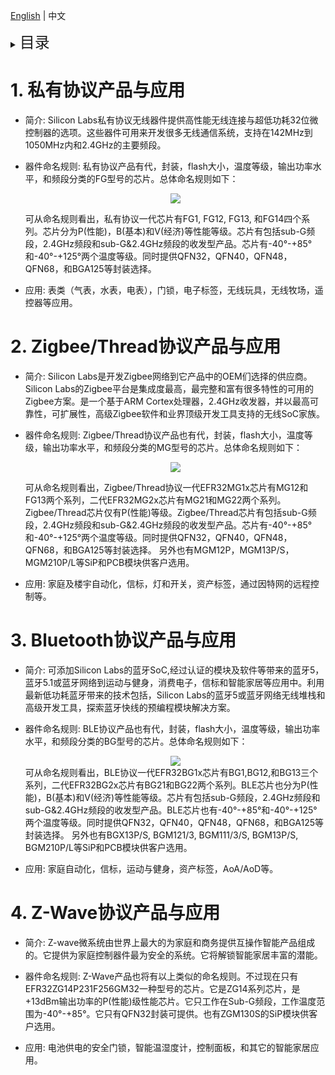 [English](Wireless-Products-Protocols-and-Applications) | 中文

<details>
<summary><font size=5>目录</font> </summary>

- [1. 私有协议产品与应用](#1-私有协议产品与应用)
- [2. Zigbee/Thread协议产品与应用](#2-Zigbee/Thread协议产品与应用)
- [3. Bluetooth协议产品与应用](#3-Bluetooth协议产品与应用)
- [4. Z-Wave协议产品与应用](#4-Z-Wave协议产品与应用)

</details>

# 1. 私有协议产品与应用

- 简介: 
  Silicon Labs私有协议无线器件提供高性能无线连接与超低功耗32位微控制器的选项。这些器件可用来开发很多无线通信系统，支持在142MHz到1050MHz内和2.4GHz的主要频段。
- 器件命名规则:
  私有协议产品有代，封装，flash大小，温度等级，输出功率水平，和频段分类的FG型号的芯片。总体命名规则如下：
  <div align="center">
  <img src="files/HW-Wireless-Products-Protocols-and-Applications/NameConvention-1.png">  
  </div>
  
  可从命名规则看出，私有协议一代芯片有FG1, FG12, FG13, 和FG14四个系列。芯片分为P(性能)，B(基本)和V(经济)等性能等级。芯片有包括sub-G频段，2.4GHz频段和sub-G&2.4GHz频段的收发型产品。芯片有-40°-+85°和-40°-+125°两个温度等级。同时提供QFN32，QFN40，QFN48，QFN68，和BGA125等封装选择。 
- 应用:
  表类（气表，水表，电表），门锁，电子标签，无线玩具，无线牧场，遥控器等应用。

# 2. Zigbee/Thread协议产品与应用
- 简介: 
  Silicon Labs是开发Zigbee网络到它产品中的OEM们选择的供应商。Silicon Labs的Zigbee平台是集成度最高，最完整和富有很多特性的可用的Zigbee方案。是一个基于ARM Cortex处理器，2.4GHz收发器，并以最高可靠性，可扩展性，高级Zigbee软件和业界顶级开发工具支持的无线SoC家族。
- 器件命名规则:
  Zigbee/Thread协议产品也有代，封装，flash大小，温度等级，输出功率水平，和频段分类的MG型号的芯片。总体命名规则如下：
  <div align="center">
  <img src="files/HW-Wireless-Products-Protocols-and-Applications/NameConvention-2.png">  
  </div>
  
  可从命名规则看出，Zigbee/Thread协议一代EFR32MG1x芯片有MG12和FG13两个系列，二代EFR32MG2x芯片有MG21和MG22两个系列。Zigbee/Thread芯片仅有P(性能)等级。Zigbee/Thread芯片有包括sub-G频段，2.4GHz频段和sub-G&2.4GHz频段的收发型产品。芯片有-40°-+85°和-40°-+125°两个温度等级。同时提供QFN32，QFN40，QFN48，QFN68，和BGA125等封装选择。
  另外也有MGM12P，MGM13P/S，MGM210P/L等SiP和PCB模块供客户选用。
- 应用:
  家庭及楼宇自动化，信标，灯和开关，资产标签，通过因特网的远程控制等。

# 3. Bluetooth协议产品与应用
- 简介: 
  可添加Silicon Labs的蓝牙SoC,经过认证的模块及软件等带来的蓝牙5，蓝牙5.1或蓝牙网络到运动与健身，消费电子，信标和智能家居等应用中。利用最新低功耗蓝牙带来的技术包括，Silicon Labs的蓝牙5或蓝牙网络无线堆栈和高级开发工具，探索蓝牙快线的预编程模块解决方案。
- 器件命名规则:
  BLE协议产品也有代，封装，flash大小，温度等级，输出功率水平，和频段分类的BG型号的芯片。总体命名规则如下：
  
  <div align="center">
  <img src="files/HW-Wireless-Products-Protocols-and-Applications/NameConvention-3.png">  
  </div>
  可从命名规则看出，BLE协议一代EFR32BG1x芯片有BG1,BG12,和BG13三个系列，二代EFR32BG2x芯片有BG21和BG22两个系列。BLE芯片也分为P(性能)，B(基本)和V(经济)等性能等级。芯片有包括sub-G频段，2.4GHz频段和sub-G&2.4GHz频段的收发型产品。BLE芯片也有-40°-+85°和-40°-+125°两个温度等级。同时提供QFN32，QFN40，QFN48，QFN68，和BGA125等封装选择。
  另外也有BGX13P/S, BGM121/3, BGM111/3/S, BGM13P/S, BGM210P/L等SiP和PCB模块供客户选用。

- 应用:
  家庭自动化，信标，运动与健身，资产标签，AoA/AoD等。

# 4. Z-Wave协议产品与应用
- 简介: 
  Z-wave微系统由世界上最大的为家庭和商务提供互操作智能产品组成的。它提供为家庭控制器件最为安全的系统。它将解锁智能家居丰富的潜能。

- 器件命名规则:
  Z-Wave产品也将有以上类似的命名规则。不过现在只有EFR32ZG14P231F256GM32一种型号的芯片。它是ZG14系列芯片，是+13dBm输出功率的P(性能)级性能芯片。它只工作在Sub-G频段，工作温度范围为-40°-+85°。它只有QFN32封装可提供。也有ZGM130S的SiP模块供客户选用。

- 应用:
  电池供电的安全门锁，智能温湿度计，控制面板，和其它的智能家居应用。